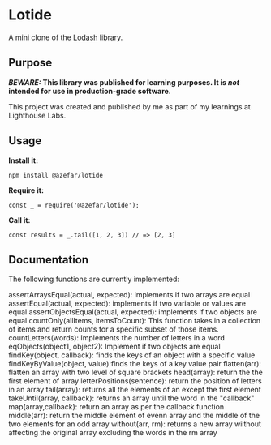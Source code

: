 # Lotide

A mini clone of the [Lodash](https://lodash.com) library.

## Purpose

**_BEWARE:_ This library was published for learning purposes. It is _not_ intended for use in production-grade software.**

This project was created and published by me as part of my learnings at Lighthouse Labs. 

## Usage

**Install it:**

`npm install @azefar/lotide`

**Require it:**

`const _ = require('@azefar/lotide');`

**Call it:**

`const results = _.tail([1, 2, 3]) // => [2, 3]`

## Documentation

The following functions are currently implemented:

assertArraysEqual(actual, expected): implements if two arrays are equal
assertEqual(actual, expected): implements if two variable or values are equal
assertObjectsEqual(actual, expected): implements if two objects are equal
countOnly(allItems, itemsToCount): This function takes in a collection of items and return counts for a specific subset of those items.
countLetters(words): Implements the number of letters in a word
eqObjects(object1, object2): Implement if two objects are equal
findKey(object, callback): finds the keys of an object with a specific value
findKeyByValue(object, value):finds the keys of a key value pair
flatten(arr): flatten an array with two level of square brackets
head(array): return the the first element of array
letterPositions(sentence): return the position of letters in an array
tail(array): returns all the elements of an except the first element
takeUntil(array, callback): returns an array until the word in the "callback"
map(array,callback): return an array as per the callback function
middle(arr): return the middle element of evenn array and the middle of the two elements for an odd array
without(arr, rm): returns a new array wiithout affecting the original array excluding the words in the rm array